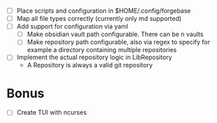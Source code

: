 - [ ] Place scripts and configuration in $HOME/.config/forgebase
- [ ] Map all file types correctly (currently only md supported)
- [ ] Add support for configuration via yaml
  - [ ] Make obsidian vault path configurable. There can be n vaults
  - [ ] Make repository path configurable, also via regex to specify for example a directory containing multiple repositories
- [ ] Implement the actual repository logic in LibRepository
  - A Repository is always a valid git repository

# Bonus
- [ ] Create TUI with ncurses